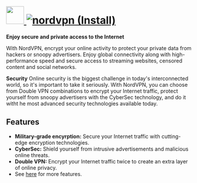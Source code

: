 # [<img src="https://cdn.rawgit.com/AdmiringWorm/chocolatey-packages/faa11d24ea57cf3a32030d78cc07b04b98250498/icons/nordvpn.png" height="48" width="48" /> ![nordvpn (Install)](https://img.shields.io/chocolatey/v/nordvpn.svg?label=nordvpn%20(Install)&style=for-the-badge)](https://chocolatey.org/packages/nordvpn)

**Enjoy secure and private access to the Internet**

With NordVPN, encrypt your online activity to protect your private data from hackers or snoopy advertisers. Enjoy global connectivity along with high-performance speed and secure access to streaming websites, censored content and social networks.

**Security**
Online security is the biggest challenge in today's interconnected world, so it's important to take it seriously. With NordVPN, you can choose from Double VPN combinations to encrypt your Internet traffic, protect yourself from snoopy advertisers with the CyberSec technology, and do it witht he most advanced security technologies available today.

## Features
- **Military-grade encyrption:** Secure your Internet traffic with cutting-edge encryption technologies.
- **CyberSec:** Shield yourself from intrusive advertisements and malicious online threats.
- **Double VPN:** Encrypt your Internet traffic twice to create an extra layer of online privacy.
- See [here](https://nordvpn.com/features/) for more features.
